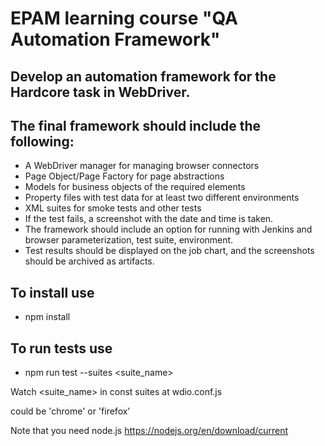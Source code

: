 # EPAM learning course "QA Automation Framework"

## Develop an automation framework for the Hardcore task in WebDriver.

## The final framework should include the following:

- A WebDriver manager for managing browser connectors
- Page Object/Page Factory for page abstractions
- Models for business objects of the required elements
- Property files with test data for at least two different environments
- XML suites for smoke tests and other tests
- If the test fails, a screenshot with the date and time is taken.
- The framework should include an option for running with Jenkins and browser parameterization, test suite, environment.
- Test results should be displayed on the job chart, and the screenshots should be archived as artifacts.

## To install use

- npm install

## To run tests use

- npm run test --suites <suite_name> <browser>

Watch <suite_name> in const suites at wdio.conf.js

<browser> could be 'chrome' or 'firefox'

Note that you need node.js https://nodejs.org/en/download/current

